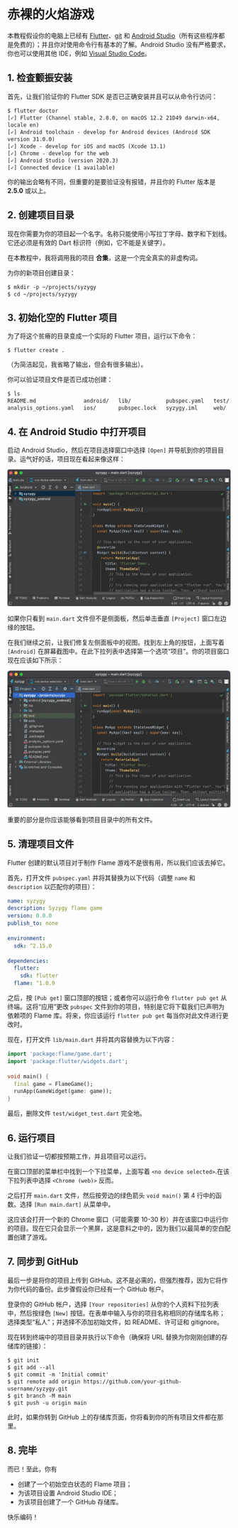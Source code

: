 # 赤裸的火焰游戏

本教程假设你的电脑上已经有 [Flutter]、[git] 和 [Android Studio]（所有这些程序都是免费的）；并且你对使用命令行有基本的了解。Android Studio 没有严格要求，你也可以使用其他 IDE，例如 [Visual Studio Code]。


## 1. 检查颤振安装

首先，让我们验证你的 Flutter SDK 是否已正确安装并且可以从命令行访问：

```console
$ flutter doctor
[✓] Flutter (Channel stable, 2.8.0, on macOS 12.2 21D49 darwin-x64, locale en)
[✓] Android toolchain - develop for Android devices (Android SDK version 31.0.0)
[✓] Xcode - develop for iOS and macOS (Xcode 13.1)
[✓] Chrome - develop for the web
[✓] Android Studio (version 2020.3)
[✓] Connected device (1 available)
```

你的输出会略有不同，但重要的是要验证没有报错，并且你的 Flutter 版本是 **2.5.0** 或以上。


## 2. 创建项目目录

现在你需要为你的项目起一个名字。名称只能使用小写拉丁字母、数字和下划线。它还必须是有效的 Dart 标识符（例如，它不能是关键字）。

在本教程中，我将调用我的项目 **合集**，这是一个完全真实的非虚构词。

为你的新项目创建目录：

```console
$ mkdir -p ~/projects/syzygy
$ cd ~/projects/syzygy
```


## 3. 初始化空的 Flutter 项目

为了将这个贫瘠的目录变成一个实际的 Flutter 项目，运行以下命令：

```console
$ flutter create .
```
（为简洁起见，我省略了输出，但会有很多输出）。

你可以验证项目文件是否已成功创建：
```console
$ ls 
README.md               android/   lib/           pubspec.yaml   test/
analysis_options.yaml   ios/       pubspec.lock   syzygy.iml     web/
```


## 4. 在 Android Studio 中打开项目

启动 Android Studio，然后在项目选择窗口中选择 `[Open]` 并导航到你的项目目录。运气好的话，项目现在看起来像这样：

![](../images/tutorials/android-studio-screenshot-1.webp)

如果你只看到 `main.dart` 文件但不是侧面板，然后单击垂直 `[Project]` 窗口左边缘的按钮。

在我们继续之前，让我们修复左侧面板中的视图。找到左上角的按钮，上面写着 `[Android]` 在屏幕截图中。在此下拉列表中选择第一个选项“项目”。你的项目窗口现在应该如下所示：

![](../images/tutorials/android-studio-screenshot-2.webp)

重要的部分是你应该能够看到项目目录中的所有文件。


## 5. 清理项目文件

Flutter 创建的默认项目对于制作 Flame 游戏不是很有用，所以我们应该去掉它。

首先，打开文件 `pubspec.yaml` 并将其替换为以下代码（调整 `name` 和 `description` 以匹配你的项目）：

```yaml
name: syzygy
description: Syzygy flame game
version: 0.0.0
publish_to: none

environment:
  sdk: ^2.15.0

dependencies:
  flutter:
    sdk: flutter
  flame: ^1.0.0
```

之后，按 `[Pub get]` 窗口顶部的按钮；或者你可以运行命令 `flutter pub get` 从终端。这将“应用”更改 `pubspec` 文件到你的项目，特别是它将下载我们已声明为依赖项的 Flame 库。将来，你应该运行 `flutter pub get` 每当你对此文件进行更改时。

现在，打开文件 `lib/main.dart` 并将其内容替换为以下内容：

```dart
import 'package:flame/game.dart';
import 'package:flutter/widgets.dart';

void main() {
  final game = FlameGame();
  runApp(GameWidget(game: game));
}
```

最后，删除文件 `test/widget_test.dart` 完全地。


## 6. 运行项目

让我们验证一切都按预期工作，并且项目可以运行。

在窗口顶部的菜单栏中找到一个下拉菜单，上面写着 `<no device selected>`.在该下拉列表中选择 `<Chrome (web)>` 反而。

之后打开 `main.dart` 文件，然后按旁边的绿色箭头 `void main()` 第 4 行中的函数。选择 `[Run main.dart]` 从菜单中。

这应该会打开一个新的 Chrome 窗口（可能需要 10-30 秒）并在该窗口中运行你的项目。现在它只会显示一个黑屏，这是意料之中的，因为我们以最简单的空白配置创建了游戏。


## 7. 同步到 GitHub

最后一步是将你的项目上传到 GitHub。这不是必需的，但强烈推荐，因为它将作为你代码的备份。此步骤假设你已经有一个 GitHub 帐户。

登录你的 GitHub 帐户，选择 `[Your repositories]` 从你的个人资料下拉列表中，然后按绿色 `[New]` 按钮。在表单中输入与你的项目名称相同的存储库名称；选择类型“私人”；并选择不添加初始文件，如 README、许可证和 gitignore。

现在转到终端中的项目目录并执行以下命令（确保将 URL 替换为你刚刚创建的存储库的链接）：
```console
$ git init
$ git add --all
$ git commit -m 'Initial commit'
$ git remote add origin https://github.com/your-github-username/syzygy.git
$ git branch -M main
$ git push -u origin main
```

此时，如果你转到 GitHub 上的存储库页面，你将看到你的所有项目文件都在那里。


## 8. 完毕

而已！至此，你有
  - 创建了一个初始空白状态的 Flame 项目；
  - 为该项目设置 Android Studio IDE；
  - 为该项目创建了一个 GitHub 存储库。

快乐编码！


[Flutter]: https://docs.flutter.dev/get-started/install
[git]: https://git-scm.com/downloads
[Android Studio]: https://developer.android.com/studio
[Visual Studio Code]: https://code.visualstudio.com/download
